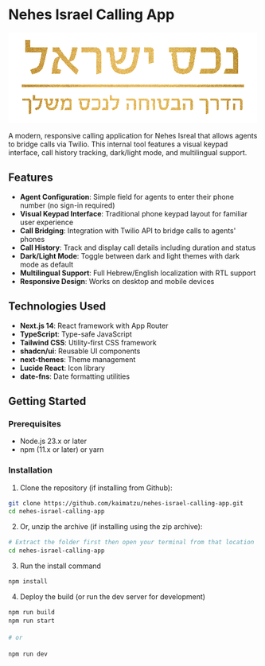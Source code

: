 # Nehes Israel Calling App

![Nehes Israel Logo](public/images/logo.png)

A modern, responsive calling application for Nehes Isreal that allows agents to bridge calls via Twilio. This internal tool features a visual keypad interface, call history tracking, dark/light mode, and multilingual support.

## Features

- **Agent Configuration**: Simple field for agents to enter their phone number (no sign-in required)
- **Visual Keypad Interface**: Traditional phone keypad layout for familiar user experience
- **Call Bridging**: Integration with Twilio API to bridge calls to agents' phones
- **Call History**: Track and display call details including duration and status
- **Dark/Light Mode**: Toggle between dark and light themes with dark mode as default
- **Multilingual Support**: Full Hebrew/English localization with RTL support
- **Responsive Design**: Works on desktop and mobile devices

## Technologies Used

- **Next.js 14**: React framework with App Router
- **TypeScript**: Type-safe JavaScript
- **Tailwind CSS**: Utility-first CSS framework
- **shadcn/ui**: Reusable UI components
- **next-themes**: Theme management
- **Lucide React**: Icon library
- **date-fns**: Date formatting utilities

## Getting Started

### Prerequisites

- Node.js 23.x or later
- npm (11.x or later) or yarn 

### Installation

1. Clone the repository (if installing from Github):

```bash
git clone https://github.com/kaimatzu/nehes-israel-calling-app.git
cd nehes-israel-calling-app
```

2. Or, unzip the archive (if installing using the zip archive):

```bash
# Extract the folder first then open your terminal from that location
cd nehes-israel-calling-app
```

3. Run the install command

```bash
npm install
```

4. Deploy the build (or run the dev server for development)

```bash
npm run build
npm run start

# or 

npm run dev
```